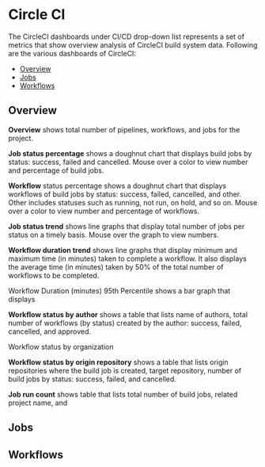 # Circle CI

The CircleCI dashboards under CI/CD drop-down list represents a set of metrics that show overview analysis of CircleCI build system data. Following are the various dashboards of CircleCI:

* [Overview](circle-ci.md#overview)
* [Jobs](circle-ci.md#jobs)
* [Workflows](circle-ci.md#workflows)

## Overview

**Overview** shows total number of pipelines, workflows, and jobs for the project.

**Job status percentage** shows a doughnut chart that displays build jobs by status: success, failed and cancelled. Mouse over a color to view number and percentage of build jobs.

**Workflow** status percentage shows a doughnut chart that displays workflows of build jobs by status: success, failed, cancelled, and other. Other includes statuses such as running, not run, on hold, and so on. Mouse over a color to view number and percentage of workflows.

**Job status trend** shows line graphs that display total number of jobs per status on a timely basis. Mouse over the graph to view numbers.

**Workflow duration trend** shows line graphs that display minimum and maximum time \(in minutes\) taken to complete a workflow. It also displays the average time \(in minutes\) taken by 50% of the total number of workflows to be completed.

Workflow Duration \(minutes\) 95th Percentile shows a bar graph that displays 

**Workflow status by author** shows a table that lists name of authors, total number of workflows \(by status\) created by the author: success, failed, cancelled, and approved.

Workflow status by organization 

**Workflow status by origin repository** shows a table that lists origin repositories where the build job is created, target repository, number of build jobs by status: success, failed, and cancelled. 

**Job run count** shows table that lists total number of build jobs, related project name, and 



## Jobs

## Workflows

